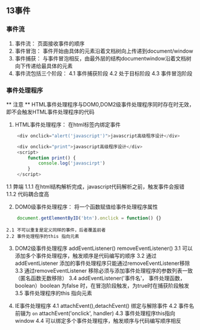## 13事件

### 事件流

1. 事件流： 页面接收事件的顺序
2. 事件冒泡： 事件开始由具体的元素沿着文档树向上传递到document/window
3. 事件捕获： 与事件冒泡相反，由最外层的结构documentwindow沿着文档树向下传递给最具体的元素
4. 事件流包括三个阶段：
	4.1 事件捕获阶段
	4.2 处于目标阶段
	4.3 事件冒泡阶段

### 事件处理程序

** 注意 **
HTML事件处理程序与DOM0,DOM2级事件处理程序同时存在时无效，即不会触发HTML事件处理程序的代码

1. HTML事件处理程序： 在html标签内绑定事件
```js
	<div onclick="alert('javascript')">javascript高级程序设计</div>

	<div onclick="print">javascript高级程序设计</div>
	<script>
		function print() {
			console.log('javascirpt')
		}
	</script>
```
1.1 弊端
	1.1.1 在html结构解析完成，javascript代码解析之前，触发事件会报错
	1.1.2 代码耦合度高

2. DOM0级事件处理程序： 将一个函数赋值给事件处理程序属性
```js
	document.getElementByID('btn').onclick = function() {}
```
	2.1 不可以重复是定义同样的事件，后者覆盖前者
	2.2 事件处理程序的this 指向元素
3. DOM2级事件处理程序 addEventListener() removeEventListener()
	3.1 可以添加多个事件处理程序，触发顺序是代码编写的顺序
	3.2 通过addEventListener 添加的事件处理程序只能通过removeEventListener移除
	3.3 通过removeEventListener 移除必须与添加事件处理程序的参数列表一致（匿名函数无数移除）
	3.4 addEventListener('事件名'， 事件处理函数， boolean）boolean 为false 时，在冒泡阶段触发，为true时在捕获阶段触发
	3.5 事件处理程序的this 指向元素

4. IE事件处理程序
	4.1 attachEvent(),detachEvent() 绑定与解除事件
	4.2 事件名前辍为 `on` attachEvent('onclick', handler)
	4.3 事件处理程序this指向window
	4.4 可以绑定多个事件处理程序，触发顺序与代码编写顺序相反